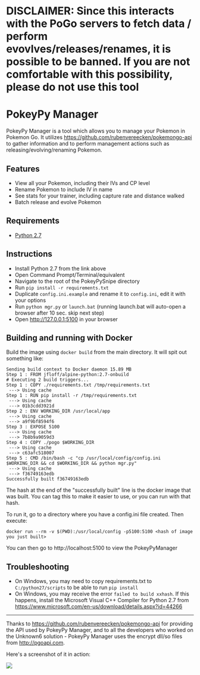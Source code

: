 DISCLAIMER: Since this interacts with the PoGo servers to fetch data / perform evovlves/releases/renames, it is possible to be banned. If you are not comfortable with this possibility, please do not use this tool
============

PokeyPy Manager
============

PokeyPy Manager is a tool which allows you to manage your Pokemon in Pokemon Go. It utilizes https://github.com/rubenvereecken/pokemongo-api to gather information and to perform management actions
such as releasing/evolving/renaming Pokemon.



Features
--------

- View all your Pokemon, including their IVs and CP level
- Rename Pokemon to include IV in name
- See stats for your trainer, including capture rate and distance walked
- Batch release and evolve Pokemon

Requirements
------------

- [Python 2.7](https://www.python.org/downloads/release/python-2712/)


Instructions
------------
- Install Python 2.7 from the link above
- Open Command Prompt/Terminal/equivalent
- Navigate to the root of the PokeyPySnipe directory
- Run ```pip install -r requirements.txt```
- Duplicate ```config.ini.example``` and rename it to ```config.ini```, edit it with your options
- Run ```python mgr.py``` or ````launch.bat```` (running launch.bat will auto-open a browser after 10 sec. skip next step)
- Open http://127.0.0.1:5100 in your browser  

Building and running with Docker
------------
Build the image using `docker build` from the main directory. It will spit out something like: 

```
Sending build context to Docker daemon 15.89 MB
Step 1 : FROM jfloff/alpine-python:2.7-onbuild
# Executing 2 build triggers...
Step 1 : COPY ./requirements.txt /tmp/requirements.txt
 ---> Using cache
Step 1 : RUN pip install -r /tmp/requirements.txt
 ---> Using cache
 ---> 01b3cdd3921d
Step 2 : ENV WORKING_DIR /usr/local/app
 ---> Using cache
 ---> a9f9bf8594f6
Step 3 : EXPOSE 5100
 ---> Using cache
 ---> 7b8b9a9059d3
Step 4 : COPY ./pogo $WORKING_DIR
 ---> Using cache
 ---> c63afc518007
Step 5 : CMD /bin/bash -c "cp /usr/local/config/config.ini $WORKING_DIR && cd $WORKING_DIR && python mgr.py"
 ---> Using cache
 ---> f36749163edb
Successfully built f36749163edb
```            

The hash at the end of the "successfully built" line is the docker image that was built. You can tag this to make it easier to use, or you can run with that hash.

To run it, go to a directory where you have a config.ini file created. Then execute: 

`docker run --rm -v $(PWD):/usr/local/config -p5100:5100 <hash of image you just built>`

You can then go to http://localhost:5100 to view the PokeyPyManager

Troubleshooting
---------------
- On Windows, you may need to copy requirements.txt to ```C:/python27/scripts``` to be able to run ```pip install```
- On Windows, you may receive the error ```failed to build xxhash```. If this happens, install the Microsoft Visual C++ Compiler for Python 2.7 from https://www.microsoft.com/en-us/download/details.aspx?id=44266

--------------


Thanks to https://github.com/rubenvereecken/pokemongo-api for providing the API used by PokeyPy Manager, and to all the developers who worked on the Unknown6 solution - PokeyPy Manager uses the encrypt dll/so files from http://pgoapi.com.


Here's a screenshot of it in action:

<img src="http://i.imgur.com/rL1yd5D.png">
